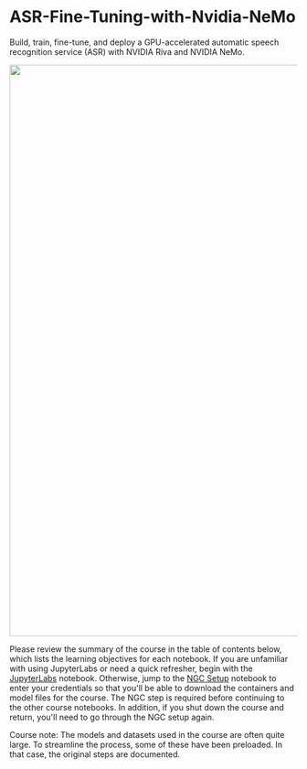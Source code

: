 # ASR-Fine-Tuning-with-Nvidia-NeMo

Build, train, fine-tune, and deploy a GPU-accelerated
automatic speech recognition service (ASR) with NVIDIA Riva and NVIDIA NeMo. 

<img src="images/intro/flow_custom_asr.png" width=1000>

Please review the summary of the course in the table of contents below, which lists the learning objectives for each notebook.  If you are unfamiliar with using JupyterLabs or need a quick refresher, begin with the [JupyterLabs](002_JupyterLabs.ipynb) notebook.  Otherwise, jump to the [NGC Setup](003_NGC_Setup.ipynb) notebook to enter your credentials so that you'll be able to download the containers and model files for the course. The NGC step is required before continuing to the other course notebooks.  In addition, if you shut down the course and return, you'll need to go through the NGC setup again.

Course note: The models and datasets used in the course are often quite large.  To streamline the process, some of these have been preloaded. In that case, the original steps are documented.
